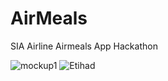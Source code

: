 
# AirMeals
SIA Airline Airmeals App Hackathon

![mockup1](https://user-images.githubusercontent.com/29302783/150598099-68d553ca-786f-4ff1-b9c4-8b00f528b624.jpg)
![Etihad](https://user-images.githubusercontent.com/29302783/150598112-93c43268-7fbe-43e4-9ee8-e4b9122e89fe.jpg)

